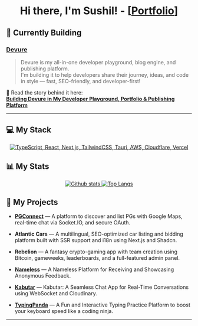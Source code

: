 <h1 align="center">Hi there, I'm Sushil! - [<a href="https://devbysushil.com">Portfolio</a>]</h1>

## 🚀 Currently Building
### [Devure](https://www.devure.in)
> Devure is my all-in-one developer playground, blog engine, and publishing platform.  
> I'm building it to help developers share their journey, ideas, and code in style — fast, SEO-friendly, and developer-first!

🔗 Read the story behind it here:  
[**Building Devure in My Developer Playground, Portfolio & Publishing Platform**](https://www.devure.in/blog/building-devure-in-my-developer-playground-portfolio-and-publishing-platform)

---

## 💻 My Stack
<p align="center">
  <a href="#">
    <img src="https://skillicons.dev/icons?i=ts,react,nextjs,nodejs,postgres,mongodb,tailwindcss,tauri,redux,redis,docker,aws,cloudflare,vercel" alt="TypeScript, React, Next.js, TailwindCSS, Tauri, AWS, Cloudflare, Vercel">
  </a>
</p>

## 📊 My Stats
<p align="center">
  <a href="#">
    <img src="https://github-readme-stats.vercel.app/api?username=sachu0dev&theme=onedark&show_icons=true&hide_rank=true&custom_title=Stats&count_private=true&hide_border=true&hide=issues&line_height=24&bg_color=0d1117" alt="Github stats" />
    <img src="https://github-readme-stats.vercel.app/api/top-langs/?username=sachu0dev&layout=compact&theme=onedark&count_private=true&hide_border=true&bg_color=0d1117" alt="Top Langs">
  </a>
</p>

## 🧩 My Projects

- [**PGConnect**](https://pgconnect.site) — A platform to discover and list PGs with Google Maps, real-time chat via Socket.IO, and secure OAuth.

- **Atlantic Cars** — A multilingual, SEO-optimized car listing and bidding platform built with SSR support and i18n using Next.js and Shadcn.

- **Rebelion** — A fantasy crypto-gaming app with team creation using Bitcoin, gameweeks, leaderboards, and a full-featured admin panel.

- [**Nameless**](https://nameless.devbysushil.com) — A Nameless Platform for Receiving and Showcasing Anonymous Feedback.

- [**Kabutar**](https://kabutar.devbysushil.com/login) — Kabutar: A Seamless Chat App for Real-Time Conversations using WebSocket and Cloudinary.

- [**TypingPanda**](https://typingpanda.netlify.app/) — A Fun and Interactive Typing Practice Platform to boost your keyboard speed like a coding ninja.

---

